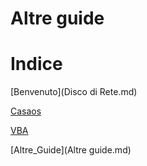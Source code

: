 # Altre guide


# Indice 


[Benvenuto](Disco di Rete.md)

[Casaos](VLC.md)
    
[VBA](Firefox.md)

[Altre_Guide](Altre guide.md)
